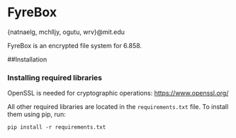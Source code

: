FyreBox
=======
{natnaelg, mchlljy, ogutu, wrv}@mit.edu

FyreBox is an encrypted file system for 6.858. 

##Installation
### Installing required libraries
OpenSSL is needed for cryptographic operations: https://www.openssl.org/ 

All other required libraries are located in the `requirements.txt` file. To install
them using pip, run:

    pip install -r requirements.txt

